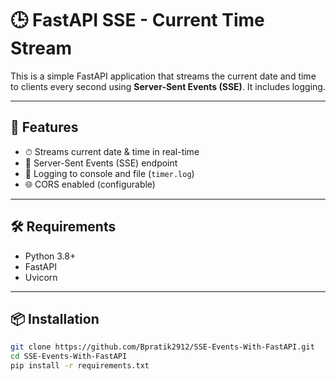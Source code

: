 # 🕒 FastAPI SSE - Current Time Stream

This is a simple FastAPI application that streams the current date and time to clients every second using **Server-Sent Events (SSE)**. It includes logging.

---

## 🚀 Features

- ⏱ Streams current date & time in real-time
- 🔁 Server-Sent Events (SSE) endpoint
- 📜 Logging to console and file (`timer.log`)
- 🌐 CORS enabled (configurable)

---

## 🛠 Requirements

- Python 3.8+
- FastAPI
- Uvicorn

---

## 📦 Installation

```bash
git clone https://github.com/Bpratik2912/SSE-Events-With-FastAPI.git
cd SSE-Events-With-FastAPI
pip install -r requirements.txt
